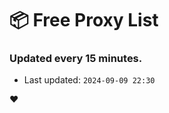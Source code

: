 # :package: Free Proxy List
### Updated every 15 minutes.

- Last updated: `2024-09-09 22:30`

:heart:
